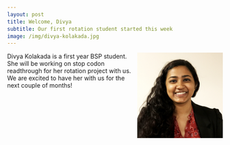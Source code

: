 ```yaml
---
layout: post
title: Welcome, Divya
subtitle: Our first rotation student started this week
image: /img/divya-kolakada.jpg
---
```

<img align="right" src="/img/divya-kolakada.jpg" style="width:200px !important;height:200px !important;" />
Divya Kolakada is a first year BSP student. She will be working on stop codon readthrough for her rotation project with us. We are excited to have her with us for the next couple of months!
<br>
<br>

